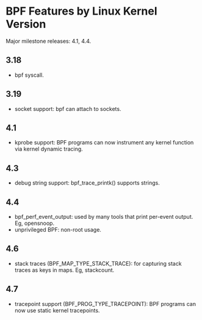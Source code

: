 # BPF Features by Linux Kernel Version

Major milestone releases: 4.1, 4.4.

## 3.18

- bpf syscall.

## 3.19

- socket support: bpf can attach to sockets.

## 4.1

- kprobe support: BPF programs can now instrument any kernel function via kernel dynamic tracing.

## 4.3

- debug string support: bpf_trace_printk() supports strings.

## 4.4

- bpf_perf_event_output: used by many tools that print per-event output. Eg, opensnoop.
- unprivileged BPF: non-root usage.

## 4.6

- stack traces (BPF_MAP_TYPE_STACK_TRACE): for capturing stack traces as keys in maps. Eg, stackcount.

## 4.7

- tracepoint support (BPF_PROG_TYPE_TRACEPOINT): BPF programs can now use static kernel tracepoints.
